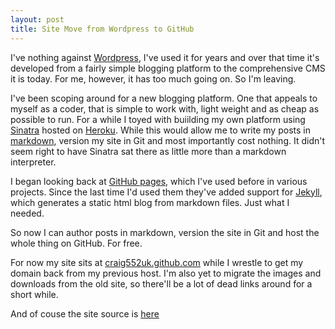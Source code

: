 ```yaml
--- 
layout: post
title: Site Move from Wordpress to GitHub
---
```


I've nothing against [Wordpress][7], I've used it for years and over that time it's developed from a fairly simple blogging platform to the comprehensive CMS it is today. For me, however, it has too much going on. So I'm leaving.

I've been scoping around for a new blogging platform. One that appeals to myself as a coder, that is simple to work with, light weight and as cheap as possible to run. For a while I toyed with buiilding my own platform using [Sinatra][1] hosted on [Heroku][2]. While this would allow me to write my posts in [markdown][3], version my site in Git and most importantly cost nothing. It didn't seem right to have Sinatra sat there as little more than a markdown interpreter.

I began looking back at [GitHub pages][4], which I've used before in various projects. Since the last time I'd used them they've added support for [Jekyll][5], which generates a static html blog from markdown files. Just what I needed.

So now I can author posts in markdown, version the site in Git and host the whole thing on GitHub. For free.

For now my site sits at [craig552uk.github.com][6] while I wrestle to get my domain back from my previous host. I'm also yet to migrate the images and downloads from the old site, so there'll be a lot of dead links around for a short while.

And of couse the site source is [here][8]

[1]: http://sinatrarb.com
[2]: http://heroku.com
[3]: http://daringfireball.net/projects/markdown/
[4]: http://pages.github.com/
[5]: http://jekyllrb.com/
[6]: http://craig552uk.github.com
[7]: http://wordpress.org/
[8]: https://github.com/craig552uk/craig552uk.github.com